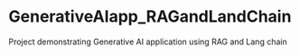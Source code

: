 # GenerativeAIapp_RAGandLandChain
Project demonstrating Generative AI application using RAG and Lang chain
